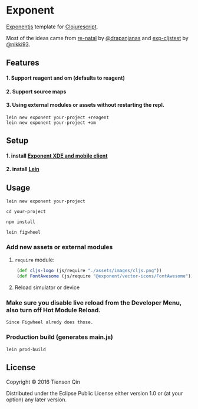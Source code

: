 # Exponent

[Exponentjs](https://getexponent.com/) template for [Clojurescript](http://clojurescript.org/).

Most of the ideas came from
[re-natal](https://github.com/drapanjanas/re-natal) by [@drapanjanas](https://github.com/drapanjanas) and
[exp-cljstest](https://github.com/exponentjs/exp-cljstest) by [@nikki93](https://github.com/nikki93).

## Features
#### 1. Support reagent and om (defaults to reagent)
#### 2. Support source maps
#### 3. Using external modules or assets without restarting the repl.

``` shell
lein new exponent your-project +reagent
lein new exponent your-project +om
```

## Setup
#### 1. install [Exponent XDE and mobile client](https://docs.getexponent.com/versions/v10.0.0/introduction/installation.html)
#### 2. install [Lein](http://leiningen.org/#install)

## Usage

```shell
lein new exponent your-project

cd your-project

npm install

lein figwheel
```

### Add new assets or external modules
1. `require` module:
``` clj
    (def cljs-logo (js/require "./assets/images/cljs.png"))
    (def FontAwesome (js/require "@exponent/vector-icons/FontAwesome"))
```
2. Reload simulator or device

### Make sure you disable live reload from the Developer Menu, also turn off Hot Module Reload.
    Since Figwheel alredy does those.

### Production build (generates main.js)

``` shell
lein prod-build
```

## License

Copyright © 2016 Tienson Qin

Distributed under the Eclipse Public License either version 1.0 or (at
your option) any later version.
